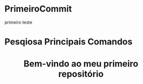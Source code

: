 # PrimeiroCommit
primeiro teste

<H1 aling="center">Pesqiosa Principais Comandos</H1>
<h1 align="center"> Bem-vindo ao meu primeiro repositório</h1>
